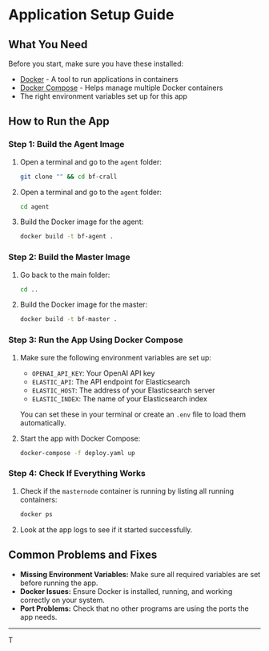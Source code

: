# Application Setup Guide

## What You Need

Before you start, make sure you have these installed:

- [Docker](https://www.docker.com/) - A tool to run applications in containers
- [Docker Compose](https://docs.docker.com/compose/) - Helps manage multiple Docker containers
- The right environment variables set up for this app

## How to Run the App

### Step 1: Build the Agent Image

1. Open a terminal and go to the `agent` folder:
   ```bash
   git clone "" && cd bf-crall
   ```
2. Open a terminal and go to the `agent` folder:
   ```bash
   cd agent
   ```
3. Build the Docker image for the agent:
   ```bash
   docker build -t bf-agent .
   ```

### Step 2: Build the Master Image

1. Go back to the main folder:
   ```bash
   cd ..
   ```
2. Build the Docker image for the master:
   ```bash
   docker build -t bf-master .
   ```

### Step 3: Run the App Using Docker Compose

1. Make sure the following environment variables are set up:

   - `OPENAI_API_KEY`: Your OpenAI API key
   - `ELASTIC_API`: The API endpoint for Elasticsearch
   - `ELASTIC_HOST`: The address of your Elasticsearch server
   - `ELASTIC_INDEX`: The name of your Elasticsearch index

   You can set these in your terminal or create an `.env` file to load them automatically.

2. Start the app with Docker Compose:

   ```bash
   docker-compose -f deploy.yaml up
   ```

### Step 4: Check If Everything Works

1. Check if the `masternode` container is running by listing all running containers:
   ```bash
   docker ps
   ```
2. Look at the app logs to see if it started successfully.

## Common Problems and Fixes

- **Missing Environment Variables:** Make sure all required variables are set before running the app.
- **Docker Issues:** Ensure Docker is installed, running, and working correctly on your system.
- **Port Problems:** Check that no other programs are using the ports the app needs.

---

T


